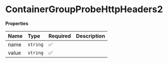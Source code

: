 # ContainerGroupProbeHttpHeaders2

**Properties**

| Name  | Type     | Required | Description |
| :---- | :------- | :------- | :---------- |
| name  | `string` | ✅       |             |
| value | `string` | ✅       |             |
